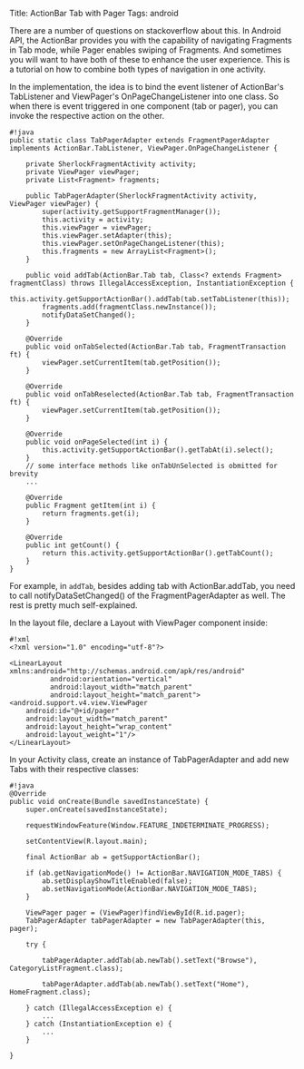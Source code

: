 Title: ActionBar Tab with Pager
Tags: android

There are a number of questions on stackoverflow about this. In Android API, the ActionBar provides you with the capability of navigating Fragments in Tab mode, while Pager enables swiping of Fragments. And sometimes you will want to have both of these to enhance the user experience. This is a tutorial on how to combine both types of navigation in one activity.

In the implementation, the idea is to bind the event listener of ActionBar's TabListener and ViewPager's OnPageChangeListener into one class. So when there is event triggered in one component (tab or pager), you can invoke the respective action on the other. 

    #!java
	public static class TabPagerAdapter extends FragmentPagerAdapter implements ActionBar.TabListener, ViewPager.OnPageChangeListener {

        private SherlockFragmentActivity activity;
        private ViewPager viewPager;
        private List<Fragment> fragments;

        public TabPagerAdapter(SherlockFragmentActivity activity, ViewPager viewPager) {
            super(activity.getSupportFragmentManager());
            this.activity = activity;
            this.viewPager = viewPager;
            this.viewPager.setAdapter(this);
            this.viewPager.setOnPageChangeListener(this);
            this.fragments = new ArrayList<Fragment>();
        }

        public void addTab(ActionBar.Tab tab, Class<? extends Fragment> fragmentClass) throws IllegalAccessException, InstantiationException {
            this.activity.getSupportActionBar().addTab(tab.setTabListener(this));
            fragments.add(fragmentClass.newInstance());
            notifyDataSetChanged();
        }

        @Override
        public void onTabSelected(ActionBar.Tab tab, FragmentTransaction ft) {
            viewPager.setCurrentItem(tab.getPosition());
        }

        @Override
        public void onTabReselected(ActionBar.Tab tab, FragmentTransaction ft) {
            viewPager.setCurrentItem(tab.getPosition());
        }

        @Override
        public void onPageSelected(int i) {
            this.activity.getSupportActionBar().getTabAt(i).select();
        }
        // some interface methods like onTabUnSelected is obmitted for brevity
        ...

        @Override
        public Fragment getItem(int i) {
            return fragments.get(i);
        }

        @Override
        public int getCount() {
            return this.activity.getSupportActionBar().getTabCount();
        }
    }


For example, in `addTab`, besides adding tab with ActionBar.addTab, you need to call notifyDataSetChanged() of the FragmentPagerAdapter as well. The rest is pretty much self-explained. 

In the layout file, declare a Layout with ViewPager component inside: 

    #!xml
	<?xml version="1.0" encoding="utf-8"?>

	<LinearLayout xmlns:android="http://schemas.android.com/apk/res/android"
              android:orientation="vertical"
              android:layout_width="match_parent"
              android:layout_height="match_parent">
    <android.support.v4.view.ViewPager
        android:id="@+id/pager"
        android:layout_width="match_parent"
        android:layout_height="wrap_content"
        android:layout_weight="1"/>
	</LinearLayout> 

In your Activity class, create an instance of TabPagerAdapter and add new Tabs with their respective classes:

    #!java
    @Override
    public void onCreate(Bundle savedInstanceState) {
        super.onCreate(savedInstanceState);
        
        requestWindowFeature(Window.FEATURE_INDETERMINATE_PROGRESS);

        setContentView(R.layout.main);

        final ActionBar ab = getSupportActionBar();

        if (ab.getNavigationMode() != ActionBar.NAVIGATION_MODE_TABS) {
            ab.setDisplayShowTitleEnabled(false);
            ab.setNavigationMode(ActionBar.NAVIGATION_MODE_TABS);
        }

        ViewPager pager = (ViewPager)findViewById(R.id.pager);
        TabPagerAdapter tabPagerAdapter = new TabPagerAdapter(this, pager);

        try {

            tabPagerAdapter.addTab(ab.newTab().setText("Browse"), CategoryListFragment.class);

            tabPagerAdapter.addTab(ab.newTab().setText("Home"), HomeFragment.class);

        } catch (IllegalAccessException e) {
            ...
        } catch (InstantiationException e) {
            ...
        }

    }
